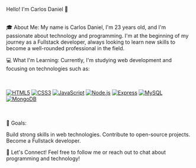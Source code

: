 Hello! I'm Carlos Daniel 👋
<br>
<br>

🎓 About Me:
My name is Carlos Daniel, I'm 23 years old, and I'm passionate about technology and programming.
I'm at the beginning of my journey as a Fullstack developer, always looking to learn new skills to become a well-rounded professional in the field.

💻 What I'm Learning:
Currently, I'm studying web development and focusing on technologies such as:
<br>
<br>
<br>

[![HTML5](https://img.shields.io/badge/-E34F26?style=for-the-badge&logo=html5&logoColor=white)](https://developer.mozilla.org/en-US/docs/Web/HTML)
[![CSS3](https://img.shields.io/badge/-1572B6?style=for-the-badge&logo=css3&logoColor=white)](https://developer.mozilla.org/en-US/docs/Web/CSS)
[![JavaScript](https://img.shields.io/badge/-F7DF1E?style=for-the-badge&logo=javascript&logoColor=black)](https://developer.mozilla.org/en-US/docs/Web/JavaScript)
[![Node.js](https://img.shields.io/badge/-339933?style=for-the-badge&logo=node.js&logoColor=white)](https://nodejs.org/)
[![Express](https://img.shields.io/badge/-000000?style=for-the-badge&logo=express&logoColor=white)](https://expressjs.com/)
[![MySQL](https://img.shields.io/badge/-4479A1?style=for-the-badge&logo=mysql&logoColor=white)](https://www.mysql.com/)
[![MongoDB](https://img.shields.io/badge/-47A248?style=for-the-badge&logo=mongodb&logoColor=white)](https://www.mongodb.com/)
<br>
<br>
<br>

🌱 Goals:
<br>

Build strong skills in web technologies.
Contribute to open-source projects.
Become a Fullstack developer.

🚀 Let's Connect!
Feel free to follow me or reach out to chat about programming and technology!

